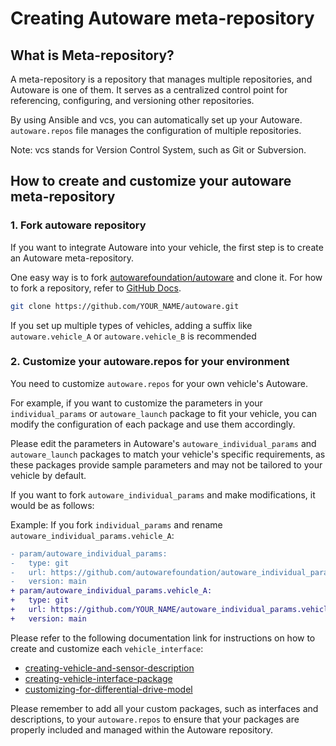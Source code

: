 # Creating Autoware meta-repository

## What is Meta-repository?

A meta-repository is a repository that manages multiple repositories, and Autoware is one of them.
It serves as a centralized control point for referencing, configuring, and versioning other repositories.

By using Ansible and vcs, you can automatically set up your Autoware.
`autoware.repos` file manages the configuration of multiple repositories.

Note: vcs stands for Version Control System, such as Git or Subversion.

## How to create and customize your autoware meta-repository

### 1. Fork autoware repository

If you want to integrate Autoware into your vehicle, the first step is to create an Autoware meta-repository.

One easy way is to fork [autowarefoundation/autoware](https://github.com/autowarefoundation/autoware) and clone it.
For how to fork a repository, refer to [GitHub Docs](https://docs.github.com/en/get-started/quickstart/fork-a-repo).

```bash
git clone https://github.com/YOUR_NAME/autoware.git
```

If you set up multiple types of vehicles, adding a suffix like `autoware.vehicle_A` or `autoware.vehicle_B` is recommended

### 2. Customize your autoware.repos for your environment

You need to customize `autoware.repos` for your own vehicle's Autoware.

For example, if you want to customize the parameters in your `individual_params` or `autoware_launch` package to fit your vehicle, you can modify the configuration of each package and use them accordingly.

Please edit the parameters in Autoware's `autoware_individual_params` and `autoware_launch` packages to match your vehicle's specific requirements, as these packages provide sample parameters and may not be tailored to your vehicle by default.

If you want to fork `autoware_individual_params` and make modifications, it would be as follows:

Example: If you fork `individual_params` and rename `autoware_individual_params.vehicle_A`:

```diff
- param/autoware_individual_params:
-   type: git
-   url: https://github.com/autowarefoundation/autoware_individual_params
-   version: main
+ param/autoware_individual_params.vehicle_A:
+   type: git
+   url: https://github.com/YOUR_NAME/autoware_individual_params.vehicle_A
+   version: main
```

Please refer to the following documentation link for instructions on how to create and customize each `vehicle_interface`:

- [creating-vehicle-and-sensor-description](https://autowarefoundation.github.io/autoware-documentation/main/how-to-guides/integrating-autoware/creating-vehicle-and-sensor-description/creating-vehicle-and-sensor-description)
- [creating-vehicle-interface-package](https://autowarefoundation.github.io/autoware-documentation/main/how-to-guides/integrating-autoware/creating-vehicle-interface-package/creating-a-vehicle-interface-for-an-ackermann-kinematic-model/)
- [customizing-for-differential-drive-model](https://autowarefoundation.github.io/autoware-documentation/main/how-to-guides/integrating-autoware/creating-vehicle-interface-package/customizing-for-differential-drive-model/)

Please remember to add all your custom packages, such as interfaces and descriptions, to your `autoware.repos` to ensure that your packages are properly included and managed within the Autoware repository.
